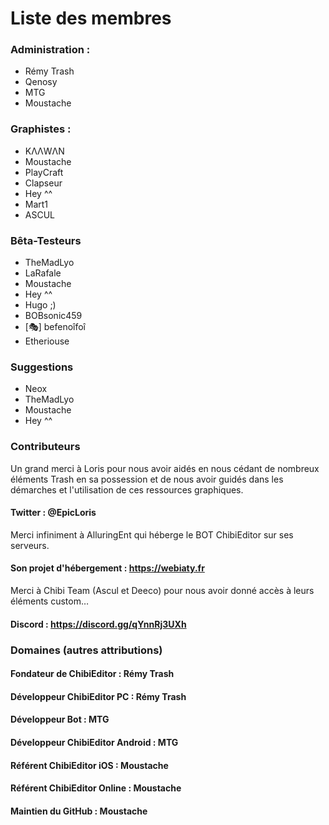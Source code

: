 # Liste des membres

### Administration :

- Rémy Trash
- Qenosy
- MTG
- Moustache

### Graphistes :

- KΛΛWΛΝ
- Moustache
- PlayCraft
- Clapseur
- Hey ^^
- Mart1
- ASCUL

### Bêta-Testeurs

- TheMadLyo
- LaRafale
- Moustache
- Hey ^^
- Hugo ;)
- BOBsonic459
- [🎭] befenoîfoî
- Etheriouse

### Suggestions

- Neox
- TheMadLyo
- Moustache
- Hey ^^

### Contributeurs

Un grand merci à Loris pour nous avoir aidés en nous cédant de nombreux éléments Trash en sa possession et de nous avoir guidés dans les démarches et l'utilisation de ces ressources graphiques.
#### Twitter : @EpicLoris

Merci infiniment à AlluringEnt qui héberge le BOT ChibiEditor sur ses serveurs.
#### Son projet d'hébergement : https://webiaty.fr

Merci à Chibi Team (Ascul et Deeco) pour nous avoir donné accès à leurs éléments custom…
#### Discord : https://discord.gg/qYnnRj3UXh

### Domaines (autres attributions)

#### Fondateur de ChibiEditor : Rémy Trash
#### Développeur ChibiEditor PC : Rémy Trash

#### Développeur Bot : MTG
#### Développeur ChibiEditor Android : MTG

#### Référent ChibiEditor iOS : Moustache
#### Référent ChibiEditor Online : Moustache
#### Maintien du GitHub : Moustache
